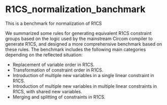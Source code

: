 # R1CS_normalization_banchmark
This is a benchmark for normalization of R1CS

We summarized some rules for generating equivalent R1CS constraint groups based on the logic used by the mainstream Circom compiler to generate R1CS, and designed a more comprehensive benchmark based on these rules. The benchmark includes the following main categories depending on the reflected situation:


- Replacement of variable order in R1CS.
- Transformation of constraint order in R1CS.
- Introduction of multiple new variables in a single linear constraint in R1CS.
- Introduction of multiple new variables in multiple linear constraints in R1CS, with shared new variables.
- Merging and splitting of constraints in R1CS.
